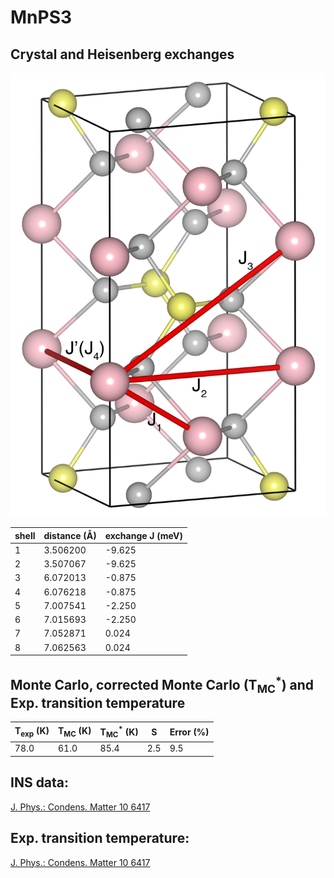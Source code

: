 # MnPS3

## Crystal and Heisenberg exchanges

![MnPS3 Structure](MnPS3.jpg)


| shell    | distance (A&#778;) | exchange J (meV) |
|----------|--------------|------------------|
| 1        | 3.506200     | -9.625           |
| 2        | 3.507067     | -9.625           |
| 3        | 6.072013     | -0.875           |
| 4        | 6.076218     | -0.875           |
| 5        | 7.007541     | -2.250           |
| 6        | 7.015693     | -2.250           |
| 7        | 7.052871     | 0.024            |
| 8        | 7.062563     | 0.024            |


## Monte Carlo, corrected Monte Carlo (T<sub>MC</sub><sup>*</sup>) and Exp. transition temperature

| T<sub>exp</sub> (K) | T<sub>MC</sub> (K) | T<sub>MC</sub><sup>*</sup> (K) | S   | Error (%) |
|----------------------|--------------------|--------------------------------|-----|-----------|
| 78.0                   | 61.0                 | 85.4                           | 2.5 | 9.5       |


## INS data:
[J. Phys.: Condens. Matter 10 6417](https://iopscience.iop.org/article/10.1088/0953-8984/10/28/020)


## Exp. transition temperature:
[J. Phys.: Condens. Matter 10 6417](https://iopscience.iop.org/article/10.1088/0953-8984/10/28/020)
